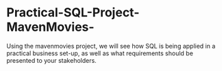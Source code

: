 # Practical-SQL-Project-MavenMovies-
Using the mavenmovies project, we will see how SQL is being applied in a practical business set-up, as well as what requirements should be presented to your stakeholders.
